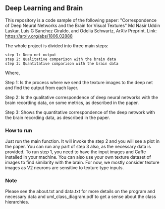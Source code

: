 ## Deep Learning and Brain

This repository is a code sample of the following paper: 
"Correspondence of Deep Neural Networks and the Brain for Visual Textures" Md Nasir Uddin Laskar, Luis G Sanchez Giraldo, and Odelia Schwartz, ArXiv Preprint. Link: https://arxiv.org/abs/1806.02888

The whole project is divided into three main steps:

    step 1: Deep net output
    step 2: Qualitative comparison with the brain data
    step 3: Quantitative comparison with the brain data

Where,

Step 1: Is the process where we send the texture images to the deep net and find the output from each layer.

Step 2: Is the qualitative correspondence of deep neural networks with the brain recording data, on some metrics, as described in the paper.

Step 3: Shows the quantitative correspondence of the deep network with the brain recording data, as described in the paper.


### How to run
Just run the main function. It will invoke the step 2 and you will see a plot in the paper. You can run any part of step 3 also, as the necessary data is provided. To run step 1, you need to have the input images and Caffe installed in your machine. You can also use your own texture dataset of images to find similarity with the brain. For now, we mostly consider texture images as V2 neurons are sensitive to texture type inputs.


### Note
Please see the about.txt and data.txt for more details on the program and necessary data and uml_class_diagram.pdf to get a sense about the class hierarchies.
